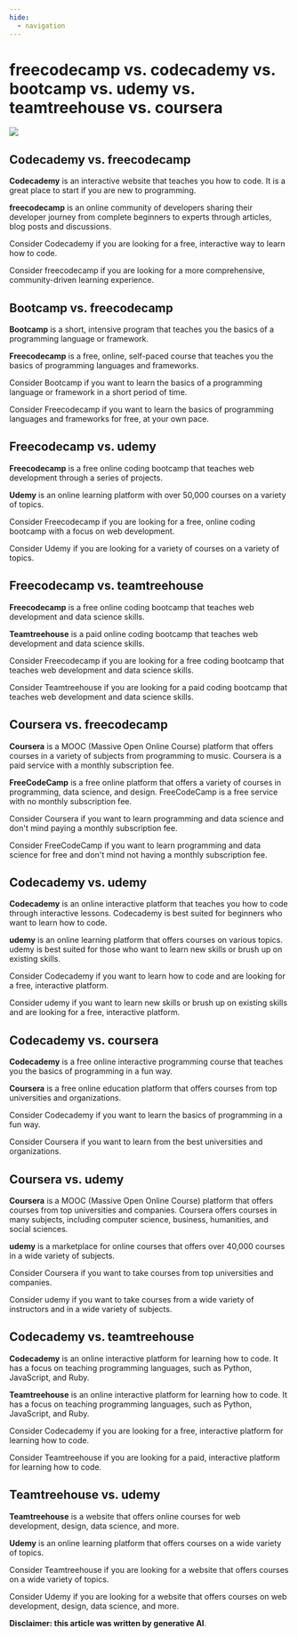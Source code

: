 ```yaml
---
hide:
  - navigation
---
```


# freecodecamp vs. codecademy vs. bootcamp vs. udemy vs. teamtreehouse vs. coursera

![](../assets/freecodecamp-vs-codecademy-vs-bootcamp/freecodecamp-vs-codecademy-vs-bootcamp-vs-udemy-vs-teamtreehouse-vs-coursera.png)

## Codecademy vs. freecodecamp


**Codecademy** is an interactive website that teaches you how to code. It is a great place to start if you are new to programming.

**freecodecamp** is an online community of developers sharing their developer journey from complete beginners to experts through articles, blog posts and discussions.

Consider Codecademy if you are looking for a free, interactive way to learn how to code.

Consider freecodecamp if you are looking for a more comprehensive, community-driven learning experience.


## Bootcamp vs. freecodecamp


**Bootcamp** is a short, intensive program that teaches you the basics of a programming language or framework.

**Freecodecamp** is a free, online, self-paced course that teaches you the basics of programming languages and frameworks.

Consider Bootcamp if you want to learn the basics of a programming language or framework in a short period of time.

Consider Freecodecamp if you want to learn the basics of programming languages and frameworks for free, at your own pace.


## Freecodecamp vs. udemy


**Freecodecamp** is a free online coding bootcamp that teaches web development through a series of projects.

**Udemy** is an online learning platform with over 50,000 courses on a variety of topics.

Consider Freecodecamp if you are looking for a free, online coding bootcamp with a focus on web development.

Consider Udemy if you are looking for a variety of courses on a variety of topics.


## Freecodecamp vs. teamtreehouse


**Freecodecamp** is a free online coding bootcamp that teaches web development and data science skills. 

**Teamtreehouse** is a paid online coding bootcamp that teaches web development and data science skills.

Consider Freecodecamp if you are looking for a free coding bootcamp that teaches web development and data science skills.

Consider Teamtreehouse if you are looking for a paid coding bootcamp that teaches web development and data science skills.


## Coursera vs. freecodecamp


**Coursera** is a MOOC (Massive Open Online Course) platform that offers courses in a variety of subjects from programming to music. Coursera is a paid service with a monthly subscription fee.

**FreeCodeCamp** is a free online platform that offers a variety of courses in programming, data science, and design. FreeCodeCamp is a free service with no monthly subscription fee.

Consider Coursera if you want to learn programming and data science and don't mind paying a monthly subscription fee.

Consider FreeCodeCamp if you want to learn programming and data science for free and don't mind not having a monthly subscription fee.


## Codecademy vs. udemy

**Codecademy** is an online interactive platform that teaches you how to code through interactive lessons. Codecademy is best suited for beginners who want to learn how to code.

**udemy** is an online learning platform that offers courses on various topics. udemy is best suited for those who want to learn new skills or brush up on existing skills.

Consider Codecademy if you want to learn how to code and are looking for a free, interactive platform.

Consider udemy if you want to learn new skills or brush up on existing skills and are looking for a free, interactive platform.


## Codecademy vs. coursera

**Codecademy** is a free online interactive programming course that teaches you the basics of programming in a fun way.

**Coursera** is a free online education platform that offers courses from top universities and organizations.

Consider Codecademy if you want to learn the basics of programming in a fun way.

Consider Coursera if you want to learn from the best universities and organizations.


## Coursera vs. udemy


**Coursera** is a MOOC (Massive Open Online Course) platform that offers courses from top universities and companies. Coursera offers courses in many subjects, including computer science, business, humanities, and social sciences.

**udemy** is a marketplace for online courses that offers over 40,000 courses in a wide variety of subjects.

Consider Coursera if you want to take courses from top universities and companies.

Consider udemy if you want to take courses from a wide variety of instructors and in a wide variety of subjects.


## Codecademy vs. teamtreehouse

**Codecademy** is an online interactive platform for learning how to code. It has a focus on teaching programming languages, such as Python, JavaScript, and Ruby.

**Teamtreehouse** is an online interactive platform for learning how to code. It has a focus on teaching programming languages, such as Python, JavaScript, and Ruby.

Consider Codecademy if you are looking for a free, interactive platform for learning how to code.

Consider Teamtreehouse if you are looking for a paid, interactive platform for learning how to code.


## Teamtreehouse vs. udemy
 **Teamtreehouse** is a website that offers online courses for web development, design, data science, and more. 

**Udemy** is an online learning platform that offers courses on a wide variety of topics.

Consider Teamtreehouse if you are looking for a website that offers courses on a wide variety of topics.

Consider Udemy if you are looking for a website that offers courses on web development, design, data science, and more.

**Disclaimer: this article was written by generative AI**.




